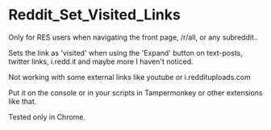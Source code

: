 # Reddit_Set_Visited_Links

Only for RES users when navigating the front page, /r/all, or any subreddit..

Sets the link as 'visited' when using the 'Expand' button on text-posts, twitter links, i.redd.it and maybe more I haven't noticed.

Not working with some external links like youtube or i.reddituploads.com

Put it on the console or in your scripts in Tampermonkey or other extensions like that.

Tested only in Chrome.
